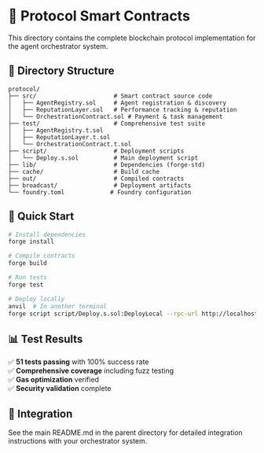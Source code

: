 # 🔗 Protocol Smart Contracts

This directory contains the complete blockchain protocol implementation for the agent orchestrator system.

## 📁 Directory Structure

```
protocol/
├── src/                      # Smart contract source code
│   ├── AgentRegistry.sol     # Agent registration & discovery
│   ├── ReputationLayer.sol   # Performance tracking & reputation
│   └── OrchestrationContract.sol # Payment & task management
├── test/                     # Comprehensive test suite
│   ├── AgentRegistry.t.sol
│   ├── ReputationLayer.t.sol
│   └── OrchestrationContract.t.sol
├── script/                   # Deployment scripts
│   └── Deploy.s.sol          # Main deployment script
├── lib/                      # Dependencies (forge-std)
├── cache/                    # Build cache
├── out/                      # Compiled contracts
├── broadcast/                # Deployment artifacts
└── foundry.toml             # Foundry configuration
```

## 🚀 Quick Start

```bash
# Install dependencies
forge install

# Compile contracts
forge build

# Run tests
forge test

# Deploy locally
anvil  # In another terminal
forge script script/Deploy.s.sol:DeployLocal --rpc-url http://localhost:8545 --private-key 0xac0974bec39a17e36ba4a6b4d238ff944bacb478cbed5efcae784d7bf4f2ff80 --broadcast
```

## 📊 Test Results

✅ **51 tests passing** with 100% success rate  
✅ **Comprehensive coverage** including fuzz testing  
✅ **Gas optimization** verified  
✅ **Security validation** complete

## 🔗 Integration

See the main README.md in the parent directory for detailed integration instructions with your orchestrator system.

